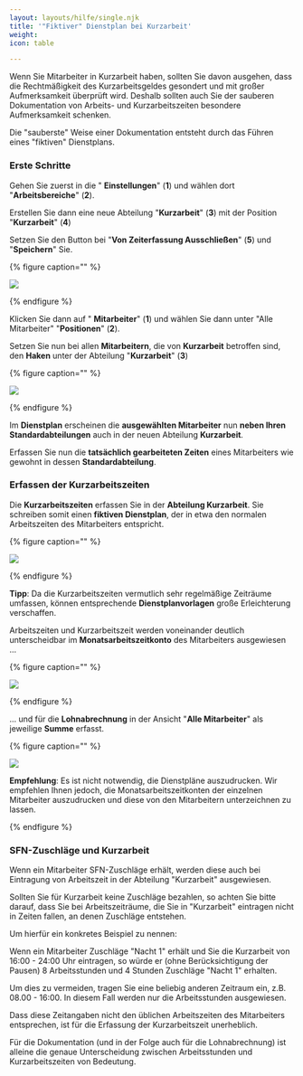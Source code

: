```yaml
---
layout: layouts/hilfe/single.njk
title: '"Fiktiver" Dienstplan bei Kurzarbeit'
weight: 
icon: table

---
```

Wenn Sie Mitarbeiter in Kurzarbeit haben, sollten Sie davon ausgehen, dass die Rechtmäßigkeit des Kurzarbeitsgeldes gesondert und mit großer Aufmerksamkeit überprüft wird. Deshalb sollten auch Sie der sauberen Dokumentation von Arbeits- und Kurzarbeitszeiten besondere Aufmerksamkeit schenken.

Die "sauberste" Weise einer Dokumentation entsteht durch das Führen eines "fiktiven" Dienstplans.

### Erste Schritte

Gehen Sie zuerst in die " **Einstellungen**" (**1**) und wählen dort "**Arbeitsbereiche**" (**2**).

Erstellen Sie dann eine neue Abteilung "**Kurzarbeit**" (**3**) mit der Position "**Kurzarbeit**" (**4**)

Setzen Sie den Button bei "**Von Zeiterfassung Ausschließen**" (**5**) und "**Speichern**" Sie.

{% figure caption="" %}

![](https://s3.amazonaws.com/helpscout.net/docs/assets/5dd29b3f04286364bc91dcd3/images/5e831f9f04286364bc978d72/file-uHsdGjj7Tt.png)

{% endfigure %}

Klicken Sie dann auf " **Mitarbeiter**" (**1**) und wählen Sie dann unter "Alle Mitarbeiter" "**Positionen**" (**2**).

Setzen Sie nun bei allen **Mitarbeitern**, die von **Kurzarbeit** betroffen sind, den **Haken** unter der Abteilung "**Kurzarbeit**" (**3**)

{% figure caption="" %}

![](https://s3.amazonaws.com/helpscout.net/docs/assets/5dd29b3f04286364bc91dcd3/images/5e8321a804286364bc978d7d/file-VEGWHAbsiH.png)

{% endfigure %}

Im **Dienstplan** erscheinen die **ausgewählten Mitarbeiter** nun **neben Ihren Standardabteilungen** auch in der neuen Abteilung **Kurzarbeit**.

Erfassen Sie nun die **tatsächlich gearbeiteten Zeiten** eines Mitarbeiters wie gewohnt in dessen **Standardabteilung**.

### Erfassen der Kurzarbeitszeiten

Die **Kurzarbeitszeiten** erfassen Sie in der **Abteilung Kurzarbeit**. Sie schreiben somit einen **fiktiven Dienstplan**, der in etwa den normalen Arbeitszeiten des Mitarbeiters entspricht.

{% figure caption="" %}

![](https://s3.amazonaws.com/helpscout.net/docs/assets/5dd29b3f04286364bc91dcd3/images/5e832c162c7d3a7e9aea190a/file-lq5jCthqzg.png)

{% endfigure %}

**Tipp**: Da die Kurzarbeitszeiten vermutlich sehr regelmäßige Zeiträume umfassen, können entsprechende **Dienstplanvorlagen** große Erleichterung verschaffen.

Arbeitszeiten und Kurzarbeitszeit werden voneinander deutlich unterscheidbar im **Monatsarbeitszeitkonto** des Mitarbeiters ausgewiesen ...

{% figure caption="" %}

![](https://s3.amazonaws.com/helpscout.net/docs/assets/5dd29b3f04286364bc91dcd3/images/5e8330622c7d3a7e9aea1941/file-zRd2YmmbCB.png)

{% endfigure %}

... und für die **Lohnabrechnung** in der Ansicht "**Alle Mitarbeiter**" als jeweilige **Summe** erfasst.

{% figure caption="" %}

![](https://s3.amazonaws.com/helpscout.net/docs/assets/5dd29b3f04286364bc91dcd3/images/5e83315a04286364bc978e50/file-uF1yay5GZW.png)

**Empfehlung**: Es ist nicht notwendig, die Dienstpläne auszudrucken. Wir empfehlen Ihnen jedoch, die Monatsarbeitszeitkonten der einzelnen Mitarbeiter auszudrucken und diese von den Mitarbeitern unterzeichnen zu lassen.

{% endfigure %}

### SFN-Zuschläge und Kurzarbeit

Wenn ein Mitarbeiter SFN-Zuschläge erhält, werden diese auch bei Eintragung von Arbeitszeit in der Abteilung "Kurzarbeit" ausgewiesen.

Sollten Sie für Kurzarbeit keine Zuschläge bezahlen, so achten Sie bitte darauf, dass Sie bei Arbeitszeiträume, die Sie in "Kurzarbeit" eintragen nicht in Zeiten fallen, an denen Zuschläge entstehen.

Um hierfür ein konkretes Beispiel zu nennen:

Wenn ein Mitarbeiter Zuschläge "Nacht 1" erhält und Sie die Kurzarbeit von 16:00 - 24:00 Uhr eintragen, so würde er (ohne Berücksichtigung der Pausen) 8 Arbeitsstunden und 4 Stunden Zuschläge "Nacht 1" erhalten.

Um dies zu vermeiden, tragen Sie eine beliebig anderen Zeitraum ein, z.B. 08.00 - 16:00. In diesem Fall werden nur die Arbeitsstunden ausgewiesen.

Dass diese Zeitangaben nicht den üblichen Arbeitszeiten des Mitarbeiters entsprechen, ist für die Erfassung der Kurzarbeitszeit unerheblich.

Für die Dokumentation (und in der Folge auch für die Lohnabrechnung) ist alleine die genaue Unterscheidung zwischen Arbeitsstunden und Kurzarbeitszeiten von Bedeutung.
